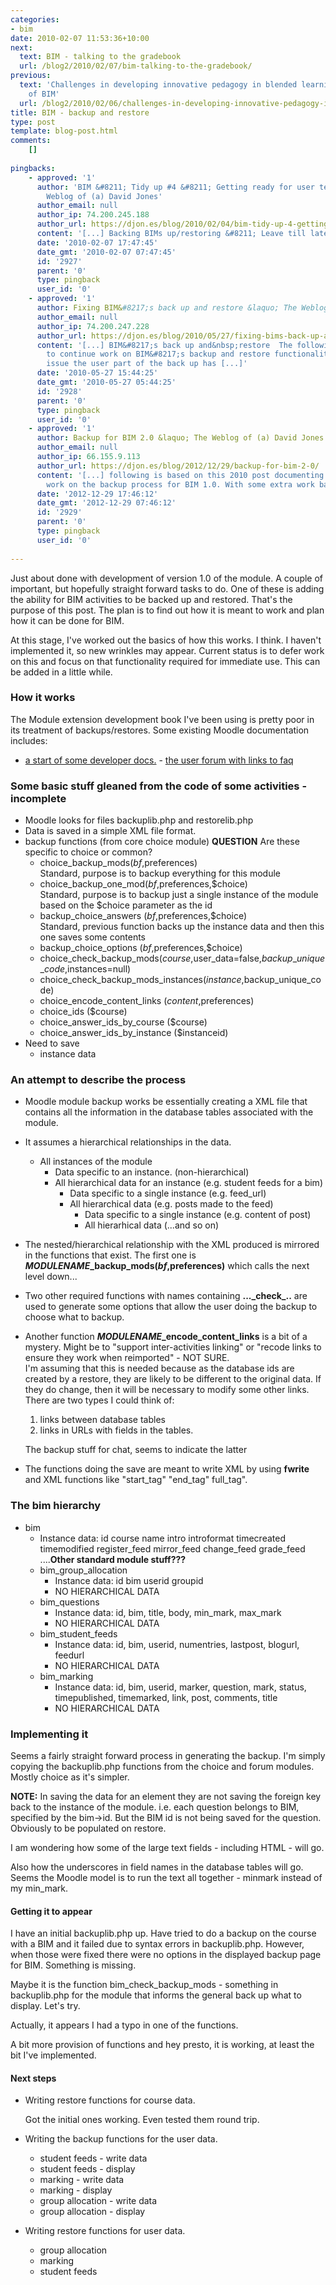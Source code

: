 ```yaml
---
categories:
- bim
date: 2010-02-07 11:53:36+10:00
next:
  text: BIM - talking to the gradebook
  url: /blog2/2010/02/07/bim-talking-to-the-gradebook/
previous:
  text: 'Challenges in developing innovative pedagogy in blended learning: The case
    of BIM'
  url: /blog2/2010/02/06/challenges-in-developing-innovative-pedagogy-in-blended-learning-the-case-of-bim/
title: BIM - backup and restore
type: post
template: blog-post.html
comments:
    []
    
pingbacks:
    - approved: '1'
      author: 'BIM &#8211; Tidy up #4 &#8211; Getting ready for user testing &laquo; The
        Weblog of (a) David Jones'
      author_email: null
      author_ip: 74.200.245.188
      author_url: https://djon.es/blog/2010/02/04/bim-tidy-up-4-getting-ready-for-user-testing/
      content: '[...] Backing BIMs up/restoring &#8211; Leave till later [...]'
      date: '2010-02-07 17:47:45'
      date_gmt: '2010-02-07 07:47:45'
      id: '2927'
      parent: '0'
      type: pingback
      user_id: '0'
    - approved: '1'
      author: Fixing BIM&#8217;s back up and restore &laquo; The Weblog of (a) David Jones
      author_email: null
      author_ip: 74.200.247.228
      author_url: https://djon.es/blog/2010/05/27/fixing-bims-back-up-and-restore/
      content: '[...] BIM&#8217;s back up and&nbsp;restore  The following outlines steps
        to continue work on BIM&#8217;s backup and restore functionality. As per this
        issue the user part of the back up has [...]'
      date: '2010-05-27 15:44:25'
      date_gmt: '2010-05-27 05:44:25'
      id: '2928'
      parent: '0'
      type: pingback
      user_id: '0'
    - approved: '1'
      author: Backup for BIM 2.0 &laquo; The Weblog of (a) David Jones
      author_email: null
      author_ip: 66.155.9.113
      author_url: https://djon.es/blog/2012/12/29/backup-for-bim-2-0/
      content: '[...] following is based on this 2010 post documenting the development
        work on the backup process for BIM 1.0. With some extra work based on [...]'
      date: '2012-12-29 17:46:12'
      date_gmt: '2012-12-29 07:46:12'
      id: '2929'
      parent: '0'
      type: pingback
      user_id: '0'
    
---
```

Just about done with development of version 1.0 of the module. A couple of important, but hopefully straight forward tasks to do. One of these is adding the ability for BIM activities to be backed up and restored. That's the purpose of this post. The plan is to find out how it is meant to work and plan how it can be done for BIM.

At this stage, I've worked out the basics of how this works. I think. I haven't implemented it, so new wrinkles may appear. Current status is to defer work on this and focus on that functionality required for immediate use. This can be added in a little while.

### How it works

The Module extension development book I've been using is pretty poor in its treatment of backups/restores. Some existing Moodle documentation includes:

- [a start of some developer docs.](http://docs.moodle.org/en/Development:Backup)
[](http://docs.moodle.org/en/Development:Backup)- [](http://docs.moodle.org/en/Development:Backup)[the user forum with links to faq](http://moodle.org/mod/forum/view.php?f=128)

### Some basic stuff gleaned from the code of some activities - incomplete

- Moodle looks for files backuplib.php and restorelib.php
- Data is saved in a simple XML file format.
- backup functions (from core choice module) **QUESTION** Are these specific to choice or common?
    - choice\_backup\_mods($bf,$preferences)  
        Standard, purpose is to backup everything for this module
    - choice\_backup\_one\_mod($bf,$preferences,$choice)  
        Standard, purpose is to backup just a single instance of the module based on the $choice parameter as the id
    - backup\_choice\_answers ($bf,$preferences,$choice)  
        Standard, previous function backs up the instance data and then this one saves some contents
    - backup\_choice\_options ($bf,$preferences,$choice)
    - choice\_check\_backup\_mods($course,$user\_data=false,$backup\_unique\_code,$instances=null)
    - choice\_check\_backup\_mods\_instances($instance,$backup\_unique\_code)
    - choice\_encode\_content\_links ($content,$preferences)
    - choice\_ids ($course)
    - choice\_answer\_ids\_by\_course ($course)
    - choice\_answer\_ids\_by\_instance ($instanceid)
- Need to save
    - instance data

### An attempt to describe the process

- Moodle module backup works be essentially creating a XML file that contains all the information in the database tables associated with the module.
- It assumes a hierarchical relationships in the data.
    - All instances of the module
        - Data specific to an instance. (non-hierarchical)
        - All hierarchical data for an instance (e.g. student feeds for a bim)
            - Data specific to a single instance (e.g. feed\_url)
            - All hierarchical data (e.g. posts made to the feed)
                - Data specific to a single instance (e.g. content of post)
                - All hierarhical data (...and so on)
- The nested/hierarchical relationship with the XML produced is mirrored in the functions that exist. The first one is **_MODULENAME_\_backup\_mods($bf,$preferences)** which calls the next level down...
- Two other required functions with names containing **...\_check\_..** are used to generate some options that allow the user doing the backup to choose what to backup.
- Another function **_MODULENAME_\_encode\_content\_links** is a bit of a mystery. Might be to "support inter-activities linking" or "recode links to ensure they work when reimported" - NOT SURE.  
    I'm assuming that this is needed because as the database ids are created by a restore, they are likely to be different to the original data. If they do change, then it will be necessary to modify some other links. There are two types I could think of:
    
    1. links between database tables
    2. links in URLs with fields in the tables.
    
    The backup stuff for chat, seems to indicate the latter
    
- The functions doing the save are meant to write XML by using **fwrite** and XML functions like "start\_tag" "end\_tag" full\_tag".

### The bim hierarchy

- bim
    - Instance data: id course name intro introformat timecreated timemodified register\_feed mirror\_feed change\_feed grade\_feed ....**Other standard module stuff???**
    - bim\_group\_allocation
        - Instance data: id bim userid groupid
        - NO HIERARCHICAL DATA
    - bim\_questions
        - Instance data: id, bim, title, body, min\_mark, max\_mark
        - NO HIERARCHICAL DATA
    - bim\_student\_feeds
        - Instance data: id, bim, userid, numentries, lastpost, blogurl, feedurl
        - NO HIERARCHICAL DATA
    - bim\_marking
        - Instance data: id, bim, userid, marker, question, mark, status, timepublished, timemarked, link, post, comments, title
        - NO HIERARCHICAL DATA

### Implementing it

Seems a fairly straight forward process in generating the backup. I'm simply copying the backuplib.php functions from the choice and forum modules. Mostly choice as it's simpler.

**NOTE:** In saving the data for an element they are not saving the foreign key back to the instance of the module. i.e. each question belongs to BIM, specified by the bim->id. But the BIM id is not being saved for the question. Obviously to be populated on restore.

I am wondering how some of the large text fields - including HTML - will go.

Also how the underscores in field names in the database tables will go. Seems the Moodle model is to run the text all together - minmark instead of my min\_mark.

#### Getting it to appear

I have an initial backuplib.php up. Have tried to do a backup on the course with a BIM and it failed due to syntax errors in backuplib.php. However, when those were fixed there were no options in the displayed backup page for BIM. Something is missing.

Maybe it is the function bim\_check\_backup\_mods - something in backuplib.php for the module that informs the general back up what to display. Let's try.

Actually, it appears I had a typo in one of the functions.

A bit more provision of functions and hey presto, it is working, at least the bit I've implemented.

#### Next steps

- Writing restore functions for course data.
    
    Got the initial ones working. Even tested them round trip.
    
- Writing the backup functions for the user data.
    - student feeds - write data
    - student feeds - display
    - marking - write data
    - marking - display
    - group allocation - write data
    - group allocation - display
- Writing restore functions for user data.
    
    - group allocation
    - marking
    - student feeds